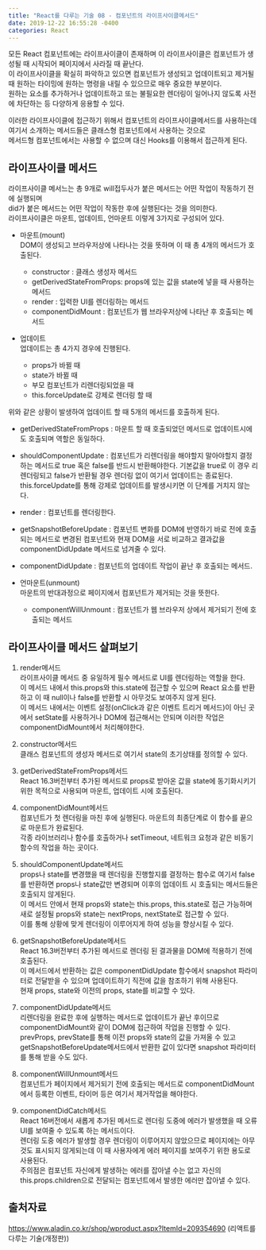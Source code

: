 ```yaml
---
title: "React를 다루는 기술 08 - 컴포넌트의 라이프사이클메서드"
date: 2019-12-22 16:55:28 -0400
categories: React 
---
```


모든 React 컴포넌트에는 라이프사이클이 존재하며 이 라이프사이클은 컴포넌트가 생성될 때 시작되어 페이지에서 사라질 때 끝난다.  
이 라이프사이클을 확실히 파악하고 있으면 컴포넌트가 생성되고 업데이트되고 제거될 때 원하는 타이밍에 원하는 명령을 내릴 수 있으므로 매우 중요한 부분이다.  
원하는 요소를 추가하거나 업데이트하고 또는 불필요한 렌더링이 일어나지 않도록 사전에 차단하는 등 다양하게 응용할 수 있다.  

이러한 라이프사이클에 접근하기 위해서 컴포넌트의 라이프사이클메서드를 사용하는데 여기서 소개하는 메서드들은 클래스형 컴포넌트에서 사용하는 것으로  
메서드형 컴포넌트에서는 사용할 수 없으며 대신 Hooks를 이용해서 접근하게 된다.  

라이프사이클 메서드
------------------------------
라이프사이클 메서느는 총 9개로 will접두사가 붙은 메서드는 어떤 작업이 작동하기 전에 실행되며  
did가 붙은 메서드는 어떤 작업이 작동한 후에 실행된다는 것을 의미한다.  
라이프사이클은 마운트, 업데이트, 언마운트 이렇게 3가지로 구성되어 있다.  

* 마운트(mount)  
DOM이 생성되고 브라우저상에 나타나는 것을 뜻하며 이 때 총 4개의 메서드가 호출된다.  
  * constructor : 클래스 생성자 메서드  
  * getDerivedStateFromProps: props에 있는 값을 state에 넣을 때 사용하는 메서드  
  * render : 입력한 UI를 렌더링하는 메서드  
  * componentDidMount : 컴포넌트가 웹 브라우저상에 나타난 후 호출되는 메서드   

* 업데이트  
업데이트는 총 4가지 경우에 진행된다.  
  * props가 바뀔 때  
  * state가 바뀔 때  
  * 부모 컴포넌트가 리렌더링되었을 때  
  * this.forceUpdate로 강제로 렌더링 할 때  

위와 같은 상황이 발생하여 업데이트 할 때 5개의 메서드를 호출하게 된다.  
  * getDerivedStateFromProps : 마운트 할 때 호출되었던 메서드로 업데이트시에도 호출되며 역할은 동일하다.  
  * shouldComponentUpdate : 컴포넌트가 리렌더링을 해야할지 말아야할지 결정하는 메서드로 true 혹은 false를 반드시 반환해야한다. 기본값을 true로 이 경우 리렌더링되고 false가 반환될 경우 렌더링 없이 여기서 업데이트는 종료된다.  
  this.forceUpdate를 통해 강제로 업데이트를 발생시키면 이 단계를 거치지 않는다.  
  * render : 컴포넌트를 렌더링한다.  
  * getSnapshotBeforeUpdate : 컴포넌트 변화를 DOM에 반영하기 바로 전에 호출되는 메서드로 변경된 컴포넌트와 현재 DOM을 서로 비교하고 결과값을 componentDidUpdate 메서드로 넘겨줄 수 있다.  
  * componentDidUpdate : 컴포넌트의 업데이트 작업이 끝난 후 호출되는 메서드.  

* 언마운트(unmount)  
마운트의 반대과정으로 페이지에서 컴포넌트가 제거되는 것을 뜻한다.  
  * componentWillUnmount : 컴포넌트가 웹 브라우저 상에서 제거되기 전에 호출되는 메서드  


라이프사이클 메서드 살펴보기
-------------------------------------
1. render메서드  
라이프사이클 메서드 중 유일하게 필수 메서드로 UI를 렌더링하는 역할을 한다.  
이 메서드 내에서 this.props와 this.state에 접근할 수 있으며 React 요소를 반환하고 이 때 null이나 false를 반환할 시 아무것도 보여주지 않게 된다.  
이 메서드 내에서는 이벤트 설정(onClick과 같은 이벤트 트리거 메서드)이 아닌 곳에서 setState를 사용하거나 DOM에 접근해서는 안되며 이러한 작업은 componentDidMount에서 처리해야한다.  

2. constructor메서드  
클래스 컴포넌트의 생성자 메서드로 여기서 state의 초기상태를 정의할 수 있다.  

3. getDerivedStateFromProps메서드  
React 16.3버전부터 추가된 메서드로 props로 받아온 값을 state에 동기화시키기 위한 목적으로 사용되며 마운트, 업데이트 시에 호출된다.  

4. componentDidMount메서드  
컴포넌트가 첫 렌더링을 마친 후에 실행된다. 마운트의 최종단계로 이 함수를 끝으로 마운트가 완료된다.  
각종 라이브러리나 함수를 호출하거나 setTimeout, 네트워크 요청과 같은 비동기 함수의 작업을 하는 곳이다.  

5. shouldComponentUpdate메서드  
props나 state를 변경했을 때 렌더링을 진행할지를 결정하는 함수로 여기서 false를 반환하면 props나 state값만 변경되며 이후의 업데이트 시 호출되는 메서드들은 호출되지 않게된다.  
이 메서드 안에서 현재 props와 state는 this.props, this.state로 접근 가능하며 새로 설정될 props와 state는 nextProps, nextState로 접근할 수 있다.  
이를 통해 상황에 맞게 렌더링이 이루어지게 하여 성능을 향상시킬 수 있다.  

6. getSnapshotBeforeUpdate메서드  
React 16.3버전부터 추가된 메서드로 렌더링 된 결과물을 DOM에 적용하기 전에 호출된다.  
이 메서드에서 반환하는 값은 componentDidUpdate 함수에서 snapshot 파라미터로 전달받을 수 있으며 업데이트하기 직전에 값을 참조하기 위해 사용된다.  
현재 props, state와 이전의 props, state를 비교할 수 있다.  

7. componentDidUpdate메서드  
리렌더링을 완료한 후에 실행하는 메서드로 업데이트가 끝난 후이므로 componentDidMount와 같이 DOM에 접근하여 작업을 진행할 수 있다.  
prevProps, prevState를 통해 이전 props와 state의 값을 가져올 수 있고 getSnapshotBeforeUpdate메서드에서 반환한 값이 있다면 snapshot 파라미터를 통해 받을 수도 있다.  

8. componentWillUnmount메서드  
컴포넌트가 페이지에서 제거되기 전에 호출되는 메서드로 componentDidMount에서 등록한 이벤트, 타이머 등은 여기서 제거작업을 해야한다.  

9. componentDidCatch메서드  
React 16버전에서 새롭게 추가된 메서드로 렌더링 도중에 에러가 발생했을 때 오류 UI를 보여줄 수 있도록 하는 메서드이다.  
렌더링 도중 에러가 발생할 경우 렌더링이 이루어지지 않았으므로 페이지에는 아무것도 표시되지 않게되는데 이 때 사용자에게 에러 페이지를 보여주기 위한 용도로 사용된다.  
주의점은 컴포넌트 자신에게 발생하는 에러를 잡아낼 수는 없고 자신의 this.props.children으로 전달되는 컴포넌트에서 발생한 에러만 잡아낼 수 있다.  


출처자료  
---------------------------------------
https://www.aladin.co.kr/shop/wproduct.aspx?ItemId=209354690 (리액트를 다루는 기술(개정판))
